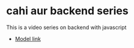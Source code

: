 # cahi aur backend series 

This is a video series on backend with javascript
- [Model link](https://app.eraser.io/workspace/lgnePOyVijdO4rdByBIz?origin=share)